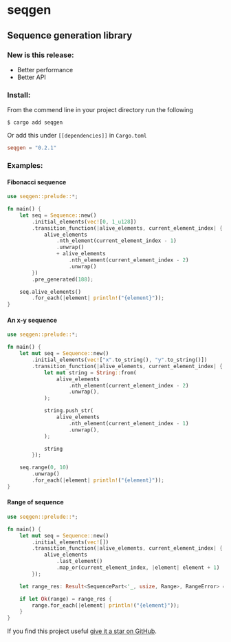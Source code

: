 # seqgen

## Sequence generation library

### New is this release:

- Better performance
- Better API

### Install:

From the commend line in your project directory run the following

```console
$ cargo add seqgen
```

Or add this under <code>[[dependencies]]</code> in <code>Cargo.toml</code>

```toml
seqgen = "0.2.1"
```

### Examples:

#### Fibonacci sequence

```rust
use seqgen::prelude::*;

fn main() {
    let seq = Sequence::new()
        .initial_elements(vec![0, 1_u128])
        .transition_function(|alive_elements, current_element_index| {
            alive_elements
                .nth_element(current_element_index - 1)
                .unwrap()
                + alive_elements
                    .nth_element(current_element_index - 2)
                    .unwrap()
        })
        .pre_generated(188);

    seq.alive_elements()
        .for_each(|element| println!("{element}"));
}
```

#### An x-y sequence

```rust
use seqgen::prelude::*;

fn main() {
    let mut seq = Sequence::new()
        .initial_elements(vec!["x".to_string(), "y".to_string()])
        .transition_function(|alive_elements, current_element_index| {
            let mut string = String::from(
                alive_elements
                    .nth_element(current_element_index - 2)
                    .unwrap(),
            );

            string.push_str(
                alive_elements
                    .nth_element(current_element_index - 1)
                    .unwrap(),
            );

            string
        });

    seq.range(0, 10)
        .unwrap()
        .for_each(|element| println!("{element}"));
}
```

#### Range of sequence

```rust
use seqgen::prelude::*;

fn main() {
    let mut seq = Sequence::new()
        .initial_elements(vec![])
        .transition_function(|alive_elements, current_element_index| {
            alive_elements
                .last_element()
                .map_or(current_element_index, |element| element + 1)
        });

    let range_res: Result<SequencePart<'_, usize, Range>, RangeError> = seq.range(0, 10);

    if let Ok(range) = range_res {
        range.for_each(|element| println!("{element}"));
    }
}
```

If you find this project useful [give it a star on GitHub](https://github.com/crazyrat13/seqgen).
